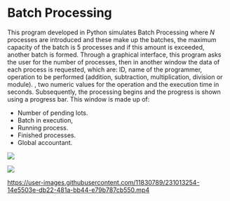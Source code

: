 # Batch Processing

This program developed in Python simulates Batch Processing where _N_ processes are introduced and these make up the batches, the maximum capacity of the batch is 5 processes and if this amount is exceeded, another batch is formed. 
Through a graphical interface, this program asks the user for the number of processes, then in another window the data of each process is requested, which are: ID, name of the programmer, operation to be performed (addition, subtraction, multiplication, division or module). , two numeric values ​​for the operation and the execution time in seconds. Subsequently, the processing begins and the progress is shown using a progress bar. This window is made up of: 
- Number of pending lots.
- Batch in execution,
- Running process.
- Finished processes.
- Global accountant.
  
[![](https://markdown-videos.deta.dev/youtu.be/6D5pQsvuvyM)](https://youtu.be/6D5pQsvuvyM)

[![](https://markdown-videos.deta.dev/youtube/NarBox1LkYc)](https://youtu.be/NarBox1LkYc)




https://user-images.githubusercontent.com/11830789/231013254-14e5503e-db22-481a-bb44-e79b787cb550.mp4
